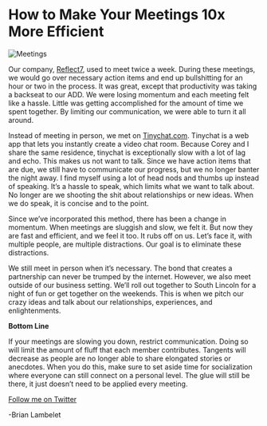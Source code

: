 <!--
id: 728220342
link: http://techneur.com/post/728220342/how-to-make-your-meetings-10x-more-efficient
slug: how-to-make-your-meetings-10x-more-efficient
date: Wed Jun 23 2010 01:44:00 GMT-0500 (CDT)
publish: 2010-06-023
tags: 
-->


How to Make Your Meetings 10x More Efficient
============================================

![Meetings](http://media.tumblr.com/tumblr_l4gg1uPuwf1qzbc4f.jpg)

Our company, [Reflect7](http://reflect7.com "reflect7.com"), used to
meet twice a week. During these meetings, we would go over necessary
action items and end up bullshitting for an hour or two in the process.
It was great, except that productivity was taking a backseat to our ADD.
We were losing momentum and each meeting felt like a hassle. Little was
getting accomplished for the amount of time we spent together. By
limiting our communication, we were able to turn it all around.

Instead of meeting in person, we met on
[Tinychat.com](http://tinychat.com "tinychat.com"). Tinychat is a web
app that lets you instantly create a video chat room. Because Corey and
I share the same residence, tinychat is exceptionally slow with a lot of
lag and echo. This makes us not want to talk. Since we have action items
that are due, we still have to communicate our progress, but we no
longer banter the night away. I find myself using a lot of head nods and
thumbs up instead of speaking. It’s a hassle to speak, which limits what
we want to talk about. No longer are we shooting the shit about
relationships or new ideas. When we do speak, it is concise and to the
point.

Since we’ve incorporated this method, there has been a change in
momentum. When meetings are sluggish and slow, we felt it. But now they
are fast and efficient, and we feel it too. It rubs off on us. Let’s
face it, with multiple people, are multiple distractions. Our goal is to
eliminate these distractions.

We still meet in person when it’s necessary. The bond that creates a
partnership can never be trumped by the internet. However, we also meet
outside of our business setting. We’ll roll out together to South
Lincoln for a night of fun or get together on the weekends. This is when
we pitch our crazy ideas and talk about our relationships, experiences,
and enlightenments.

**Bottom Line**

If your meetings are slowing you down, restrict communication. Doing so
will limit the amount of fluff that each member contributes. Tangents
will decrease as people are no longer able to share elongated stories or
anecdotes. When you do this, make sure to set aside time for
socialization where everyone can still connect on a personal level. The
glue will still be there, it just doesn’t need to be applied every
meeting.

[Follow me on
Twitter](http://twitter.com/brianlambelet "Follow me on Twitter")

-Brian Lambelet

